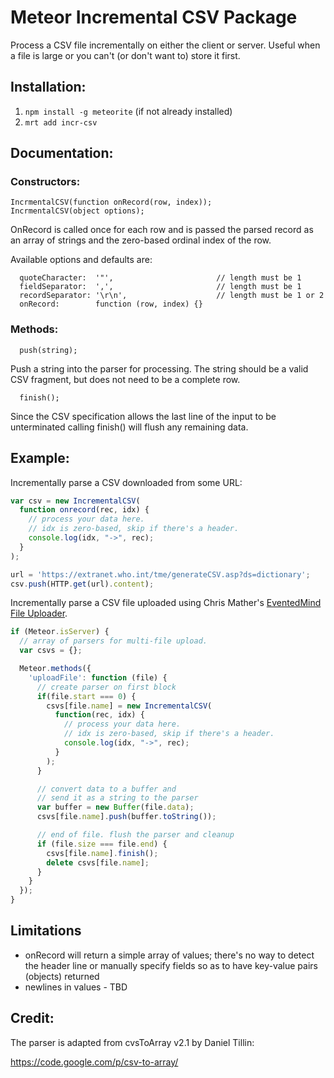 # Meteor Incremental CSV Package

Process a CSV file incrementally on either the client or server. Useful when a file is large or you can't (or don't want to) store it first.

## Installation:
1. `npm install -g meteorite` (if not already installed)
2. `mrt add incr-csv`

## Documentation:

### Constructors:

```
IncrmentalCSV(function onRecord(row, index));
IncrmentalCSV(object options);
```

OnRecord is called once for each row and is passed the parsed record as an array of strings and the zero-based ordinal index of the row.

Available options and defaults are:
```
  quoteCharacter:  '"',                       // length must be 1
  fieldSeparator:  ',',                       // length must be 1
  recordSeparator: '\r\n',                    // length must be 1 or 2
  onRecord:        function (row, index) {}
```
### Methods:

```
  push(string);
```

Push a string into the parser for processing. The string should be a valid CSV fragment, but does not need to be a complete row.

```
  finish();
```

Since the CSV specification allows the last line of the input to be unterminated calling finish() will flush any remaining data.

## Example:

Incrementally parse a CSV downloaded from some URL:

```javascript
var csv = new IncrementalCSV(
  function onrecord(rec, idx) {
    // process your data here.
    // idx is zero-based, skip if there's a header.
    console.log(idx, "->", rec);
  }
);

url = 'https://extranet.who.int/tme/generateCSV.asp?ds=dictionary';
csv.push(HTTP.get(url).content);
```

Incrementally parse a CSV file uploaded using Chris Mather's [EventedMind File Uploader](https://github.com/EventedMind/meteor-file).

```javascript
if (Meteor.isServer) {
  // array of parsers for multi-file upload.
  var csvs = {};

  Meteor.methods({
    'uploadFile': function (file) {
      // create parser on first block
      if(file.start === 0) {
        csvs[file.name] = new IncrementalCSV(
          function(rec, idx) {
            // process your data here.
            // idx is zero-based, skip if there's a header.
            console.log(idx, "->", rec);
          }
        );
      }

      // convert data to a buffer and
      // send it as a string to the parser
      var buffer = new Buffer(file.data);
      csvs[file.name].push(buffer.toString());

      // end of file. flush the parser and cleanup
      if (file.size === file.end) {
        csvs[file.name].finish();
        delete csvs[file.name];
      }
    }
  });
}
```

## Limitations

* onRecord will return a simple array of values; there's no way to detect the header line or manually specify fields so as to have key-value pairs (objects) returned
* newlines in values - TBD

## Credit:

The parser is adapted from cvsToArray v2.1 by Daniel Tillin:

https://code.google.com/p/csv-to-array/
